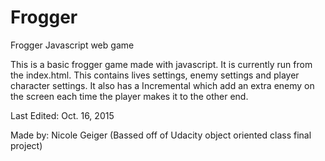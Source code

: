# Frogger
Frogger Javascript web game

This is a basic frogger game made with javascript. It is currently run from the index.html.
This contains lives settings, enemy settings and player character settings.
It also has a Incremental which add an extra enemy on the screen each time the player makes it to the other end.

Last Edited: Oct. 16, 2015

Made by: Nicole Geiger (Bassed off of Udacity object oriented class final project)
